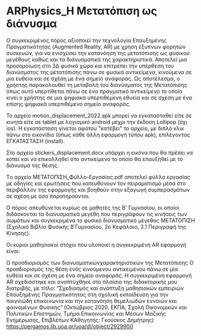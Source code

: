 # ARPhysics_Η Μετατόπιση ως διάνυσμα 

Ο συγκεκριμένος πόρος αξιοποιεί την τεχνολογία Επαυξημένης Πραγματικότητας (Augmented Reality, AR) με χρήση έξυπνων φορητών συσκευών, για να ενισχύσει την κατανόηση της μετατόπισης ως φυσικού μεγέθους καθώς και τα διανυσματικά της χαρακτηριστικά. Αποτελεί μια προσομοίωση στο 3Δ φυσικό χώρο και επιτρέπει την υπέρθεση του διανύσματος της μετατόπισης πάνω σε φυσικά αντικείμενα, κινούμενα σε μια ευθεία και σε σχέση με ένα σημείο αναφοράς. Ως αποτέλεσμα, ο χρήστης παρακολουθεί τη μεταβολή του διανύσματος της Μετατόπισης όπως αυτό υπερτίθεται πάνω σε ένα πραγματικό αντικείμενο το οποίο κινεί ο χρήστης σε μια  ψηφιακά υπερτιθέμενη εθυεία και σε σχέση με ένα επίσης ψηφιακά υπερτιθέμενο σημείο αναφοράς.

Το αρχείο motion_displacement_2022.apk μπορεί να εγκατασταθεί είτε σε κινητά είτε σε tablet με λογισμικό android μέχρι την έκδοση Lollipop (όχι ios). Η εγκατάσταση γίνεται αφότου "κατέβει" το αρχείο, με διπλό κλικ πάνω στο εικονίδιο (όπως κάθε άλλη εφαρμογή τύπου apk), επιλέγοντας ΕΓΚΑΤΑΣΤΑΣΗ (install).

Στο αρχείο stickers_displacement.docx υπάρχει η εικόνα που θα πρέπει να κοπεί και να επικολληθεί στο αντικείμενο το οποίο θα επαυξηθεί με το διάνυσμα της θέσης.

Tο αρχείο ΜΕΤΑΤΟΠΙΣΗ_Φύλλο-Εργασίας.pdf αποτελεί φύλλο εργασίας με οδηγίες και ερωτήσεις που κατευθύνουν τον πειραματισμό μέσα στο περιβάλλον της εφαρμογής και βοηθούν στην εξαγωγή συμπερασμάτων σε σχέση με όσα παρατηρούνται.

Ο πόρος απευθύνεται κυρίως σε μαθητές της Β' Γυμνασίου, οι οποίοι διδάσκονται τα διανυσματικά μεγέθη που περιγράφουν τις κινήσεις των σωμάτων και συγκεκριμένα το φυσικό διανυσματικό μέγεθος ΜΕΤΑΤΟΠΙΣΗ (Σχολικό Βιβλίο Φυσικής Β΄Γυμνασίου, 2ο Κεφάλαιο, 2.1 Περιγραφή της Κίνησης).

Οι κύριοι μαθησιακοί στόχοι που υλοποιεί η συγκεκριμένη AR εφαρμογή είναι:

Ο προσδιορισμός των διανυσματικώνχαρακτηριστικών της Μετατόπισης
Ο προσδιορισμός της θέση ενός κινούμενου αντικειμένου πάνω σε μία ευθεία και σε σχέση με ένα σημείο αναφοράς.
Η συγκεκριμένη εφαρμογή AR σχεδιάστηκε και αναπτύχθηκε στο πλαίσιο της διδακτορικής μου διατριβής, με τίτλο: “Σχεδιασμός και ανάπτυξη μαθησιακών εμπειριών Επαυξημένης Πραγματικότητας στη σχολική εκπαίδευση για την παιγνιώδη επικοινωνία και την κατανόηση θεμελιωδών εννοιών και φαινομένων Φυσικής“ (Οκτώβριος 2020, ΕΚΠΑ, Σχολή Οικονομικών και Πολιτικών Επιστημών, Τμήμα Επικοινωνίας και Μέσων Μαζικής Ενημέρωσης, Επιβλέπων ΚΑθηγητής: Γκούσκος Δημήτρης) https://pergamos.lib.uoa.gr/uoa/dl/object/2929900
